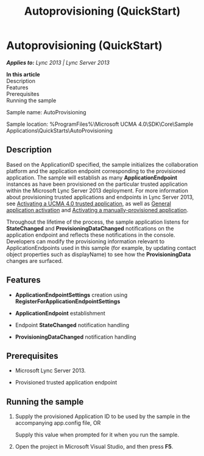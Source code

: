 ﻿---
title: Autoprovisioning (QuickStart)
TOCTitle: Autoprovisioning (QuickStart)
ms:assetid: 1d165a95-177b-4710-bdd7-ee20292e1f9c
ms:mtpsurl: https://msdn.microsoft.com/en-us/library/Dn466139(v=office.15)
ms:contentKeyID: 57103462
ms.date: 07/25/2014
mtps_version: v=office.15
---

# Autoprovisioning (QuickStart)


_**Applies to:** Lync 2013 | Lync Server 2013_

**In this article**  
Description  
Features  
Prerequisites  
Running the sample  

Sample name: AutoProvisioning

Sample location: %ProgramFiles%\\Microsoft UCMA 4.0\\SDK\\Core\\Sample Applications\\QuickStarts\\AutoProvisioning

## Description

Based on the ApplicationID specified, the sample initializes the collaboration platform and the application endpoint corresponding to the provisioned application. The sample will establish as many **ApplicationEndpoint** instances as have been provisioned on the particular trusted application within the Microsoft Lync Server 2013 deployment. For more information about provisioning trusted applications and endpoints in Lync Server 2013, see [Activating a UCMA 4.0 trusted application](activating-a-ucma-4-0-trusted-application.md), as well as [General application activation](general-application-activation.md) and [Activating a manually-provisioned application](activating-a-manually-provisioned-application.md).

Throughout the lifetime of the process, the sample application listens for **StateChanged** and **ProvisioningDataChanged** notifications on the application endpoint and reflects these notifications in the console. Developers can modify the provisioning information relevant to ApplicationEndpoints used in this sample (for example, by updating contact object properties such as displayName) to see how the **ProvisioningData** changes are surfaced.

## Features

  - **ApplicationEndpointSettings** creation using **RegisterForApplicationEndpointSettings**

  - **ApplicationEndpoint** establishment

  - Endpoint **StateChanged** notification handling

  - **ProvisioningDataChanged** notification handling

## Prerequisites

  - Microsoft Lync Server 2013.

  - Provisioned trusted application endpoint

## Running the sample

1.  Supply the provisioned Application ID to be used by the sample in the accompanying app.config file, OR
    
    Supply this value when prompted for it when you run the sample.

2.  Open the project in Microsoft Visual Studio, and then press **F5**.

